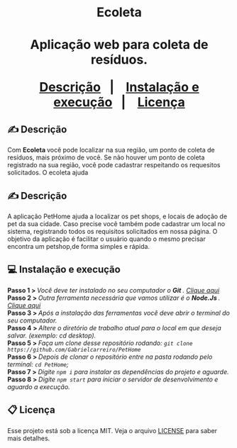  <h1 align="center"> Ecoleta <h1>
 <p align="center"> <strong> Aplicação web </strong> para coleta de resíduos. </p>

<p align="center">
  <a href="#-descrição">Descrição</a>&nbsp;&nbsp;&nbsp;|&nbsp;&nbsp;&nbsp;
  <a href="#-instalação-e-execução">Instalação e execução</a>&nbsp;&nbsp;&nbsp;|&nbsp;&nbsp;&nbsp;
  <a href="#memo-licença">Licença</a>
</p>

## ✍ Descrição

Com <strong> Ecoleta </strong> você pode localizar na sua região, um ponto de coleta de resíduos, mais próximo de você. 
Se não houver um ponto de coleta registrado na sua região, você pode cadastrar respeitando os requesitos solicitados. O ecoleta
ajuda 

## ✍ Descrição

 A aplicação PetHome ajuda a localizar os pet shops, e locais de adoção de pet da sua cidade. 
 Caso precise você também pode cadastrar um local no sistema, registrando todos os requisitos 
 solicitados em nossa página. O objetivo da aplicação é facilitar o usuário quando o mesmo precisar 
 encontra um petshop,de forma simples e rápida. 

 ## 💻 Instalação e execução
 
<strong> Passo 1 > </strong> <i> Você deve ter instalado no seu computador o <strong> Git  </strong>. <a href="https://git-scm.com/"> Clique aqui </a></i><br>
<strong> Passo 2 > </strong> <i> Outra ferramenta necessária que vamos utilizar é o <strong> Node.Js </strong>. <a href="https://nodejs.org/en/"> Clique aqui </a></i><br>
<strong> Passo 3 > </strong> <i> Após a instalação das ferramentas você deve abrir o terminal do seu computador. </i><br>
<strong> Passo 4 > </strong> <i> Altere o diretório de trabalho atual para o local em que deseja salvar. (exemplo: cd desktop).</i><br>
<strong> Passo 5 > </strong> <i> Faça um clone desse repositório rodando: `git clone https://github.com/Gabrielcarreiro/PetHome`</i><br>
<strong> Passo 6 > </strong> <i> Depois de clonar o repositório entre na pasta rodando pelo terminal: `cd PetHome`; </i><br>
<strong> Passo 7 > </strong> <i> Digite `npm i` para instalar as dependências do projeto e aguarde. </i><br>
<strong> Passo 8 > </strong> <i> Digite `npm start` para iniciar o servidor de desenvolvimento e aguardo a execução.</i><br>

## 📋 Licença

Esse projeto está sob a licença MIT. Veja o arquivo [LICENSE](LICENSE.md) para saber mais detalhes.
